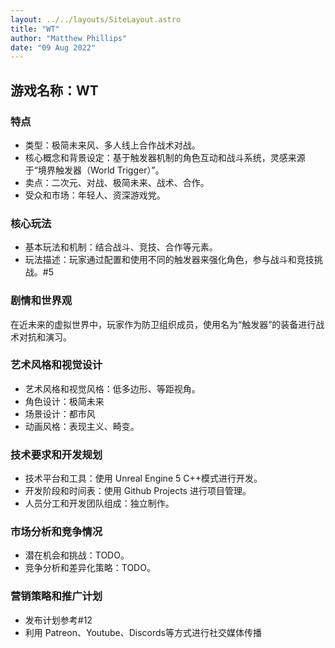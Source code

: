 ```yaml
---
layout: ../../layouts/SiteLayout.astro
title: "WT"
author: "Matthew Phillips"
date: "09 Aug 2022"
---
```


## 游戏名称：WT

### 特点
- 类型：极简未来风、多人线上合作战术对战。
- 核心概念和背景设定：基于触发器机制的角色互动和战斗系统，灵感来源于“境界触发器（World Trigger）”。
- 卖点：二次元、对战、极简未来、战术、合作。
- 受众和市场：年轻人、资深游戏党。

### 核心玩法
- 基本玩法和机制：结合战斗、竞技、合作等元素。
- 玩法描述：玩家通过配置和使用不同的触发器来强化角色，参与战斗和竞技挑战。#5

### 剧情和世界观
在近未来的虚拟世界中，玩家作为防卫组织成员，使用名为“触发器”的装备进行战术对抗和演习。

### 艺术风格和视觉设计
- 艺术风格和视觉风格：低多边形、等距视角。
- 角色设计：极简未来
- 场景设计：都市风
- 动画风格：表现主义、畸变。

### 技术要求和开发规划
- 技术平台和工具：使用 Unreal Engine 5 C++模式进行开发。
- 开发阶段和时间表：使用 Github Projects 进行项目管理。
- 人员分工和开发团队组成：独立制作。

### 市场分析和竞争情况
- 潜在机会和挑战：TODO。
- 竞争分析和差异化策略：TODO。

### 营销策略和推广计划
- 发布计划参考#12
- 利用 Patreon、Youtube、Discords等方式进行社交媒体传播
